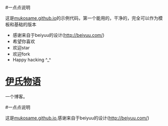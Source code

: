 #一点点说明

这是[mukosame.github.io](http://mukosame.github.io)的示例代码，第一个能用的，干净的，完全可以作为模板和基础的版本
* 感谢来自于beiyuu的设计(http://beiyuu.com/)
* 希望你喜欢
* 欢迎star
* 欢迎fork
* Happy hacking ^_^


# [伊氏物语](http://i.yidie.org)

一个博客。

#一点点说明

这是[mukosame.github.io](http://mukosame.github.io),感谢来自于beiyuu的设计(http://beiyuu.com/)


